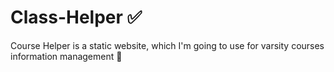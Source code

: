 # Class-Helper ✅
Course Helper is a static website, which I'm going to use for varsity courses information management 🙂
